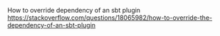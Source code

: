 How to override dependency of an sbt plugin
https://stackoverflow.com/questions/18065982/how-to-override-the-dependency-of-an-sbt-plugin

